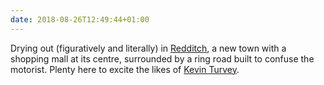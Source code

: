 ```yaml
---
date: 2018-08-26T12:49:44+01:00
---
```

Drying out (figuratively and literally) in [Redditch](https://en.wikipedia.org/wiki/Redditch), a new town with a shopping mall at its centre, surrounded by a ring road built to confuse the motorist. Plenty here to excite the likes of [Kevin Turvey](https://www.youtube.com/watch?v=2IgL8iCkg6Q).
